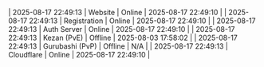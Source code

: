 | 2025-08-17 22:49:13 | Website | Online | 2025-08-17 22:49:10 |
| 2025-08-17 22:49:13 | Registration | Online | 2025-08-17 22:49:10 |
| 2025-08-17 22:49:13 | Auth Server | Online | 2025-08-17 22:49:10 |
| 2025-08-17 22:49:13 | Kezan (PvE) | Offline | 2025-08-03 17:58:02 |
| 2025-08-17 22:49:13 | Gurubashi (PvP) | Offline | N/A |
| 2025-08-17 22:49:13 | Cloudflare | Online | 2025-08-17 22:49:10 |
